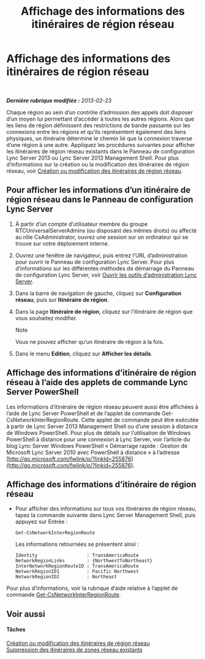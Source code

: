 ﻿---
title: Affichage des informations des itinéraires de région réseau
TOCTitle: Affichage des informations des itinéraires de région réseau
ms:assetid: 34dd9fa3-e695-4680-b244-3019298b5009
ms:mtpsurl: https://technet.microsoft.com/fr-fr/library/JJ688021(v=OCS.15)
ms:contentKeyID: 49891304
ms.date: 05/20/2016
mtps_version: v=OCS.15
ms.translationtype: HT
---

# Affichage des informations des itinéraires de région réseau

 

_**Dernière rubrique modifiée :** 2013-02-23_

Chaque région au sein d’un contrôle d’admission des appels doit disposer d’un moyen lui permettant d’accéder à toutes les autres régions. Alors que les liens de région définissent des restrictions de bande passante sur les connexions entre les régions et qu’ils représentent également des liens physiques, un itinéraire détermine le chemin lié que la connexion traverse d’une région à une autre. Appliquez les procédures suivantes pour afficher les itinéraires de région réseau existants dans le Panneau de configuration Lync Server 2013 ou Lync Server 2013 Management Shell. Pour plus d’informations sur la création ou la modification des itinéraires de région réseau, voir [Création ou modification des itinéraires de région réseau](lync-server-2013-creating-or-modifying-network-region-routes.md).

## Pour afficher les informations d’un itinéraire de région réseau dans le Panneau de configuration Lync Server

1.  À partir d’un compte d’utilisateur membre du groupe RTCUniversalServerAdmins (ou disposant des mêmes droits) ou affecté au rôle CsAdministrator, ouvrez une session sur un ordinateur qui se trouve sur votre déploiement interne.

2.  Ouvrez une fenêtre de navigateur, puis entrez l’URL d’administration pour ouvrir le Panneau de configuration Lync Server. Pour plus d’informations sur les différentes méthodes de démarrage du Panneau de configuration Lync Server, voir [Ouvrir les outils d’administration Lync Server](lync-server-2013-open-lync-server-administrative-tools.md).

3.  Dans la barre de navigation de gauche, cliquez sur **Configuration réseau**, puis sur **Itinéraire de région**.

4.  Dans la page **Itinéraire de région**, cliquez sur l’itinéraire de région que vous souhaitez modifier.
    
    > [!note]  
    > Vous ne pouvez afficher qu’un itinéraire de région à la fois.

5.  Dans le menu **Edition**, cliquez sur **Afficher les détails**.

## Affichage des informations d’itinéraire de région réseau à l’aide des applets de commande Lync Server PowerShell

Les informations d’itinéraire de région réseau peuvent aussi être affichées à l’aide de Lync Server PowerShell et de l’applet de commande Get-CsNetworkInterRegionRoute. Cette applet de commande peut être exécutée à partir de Lync Server 2013 Management Shell ou d’une session à distance de Windows PowerShell. Pour plus de détails sur l’utilisation de Windows PowerShell à distance pour une connexion à Lync Server, voir l’article du blog Lync Server Windows PowerShell « Démarrage rapide : Gestion de Microsoft Lync Server 2010 avec PowerShell à distance » à l’adresse [http://go.microsoft.com/fwlink/p/?linkId=255876](http://go.microsoft.com/fwlink/p/?linkid=255876).

## Affichage des informations d’itinéraire de région réseau

  - Pour afficher des informations sur tous vos itinéraires de région réseau, tapez la commande suivante dans Lync Server Management Shell, puis appuyez sur Entrée :
    
        Get-CsNetworkInterRegionRoute
    
    Les informations retournées se présentent ainsi :
    
        Identity                  : TransAmericaRoute
        NetworkRegionLinks        : {NorthwestToNortheast}
        InterNetworkRegionRouteID : TransAmericaRoute
        NetworkRegionID1          : Pacific Northwest
        NetworkRegionID2          : Northeast

Pour plus d’informations, voir la rubrique d’aide relative à l’applet de commande [Get-CsNetworkInterRegionRoute](https://docs.microsoft.com/en-us/powershell/module/skype/Get-CsNetworkInterRegionRoute).

## Voir aussi

#### Tâches

[Création ou modification des itinéraires de région réseau](lync-server-2013-creating-or-modifying-network-region-routes.md)  
[Suppression des itinéraires de zones réseau existants](lync-server-2013-deleting-existing-network-region-routes.md)

